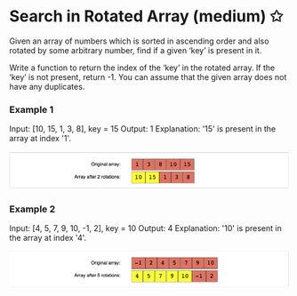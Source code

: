 # Search in Rotated Array (medium) ✩

Given an array of numbers which is sorted in ascending order and 
also rotated by some arbitrary number, find if a given ‘key’ is present in it.

Write a function to return the index of the ‘key’ in the rotated array. 
If the ‘key’ is not present, return -1. You can assume that the given array does not have any duplicates.

### Example 1
Input: [10, 15, 1, 3, 8], key = 15
Output: 1
Explanation: '15' is present in the array at index '1'.

![Search in Rotated Array Example 1](./../../../../assets/search_rotated_array_1.png)

### Example 2
Input: [4, 5, 7, 9, 10, -1, 2], key = 10
Output: 4
Explanation: '10' is present in the array at index '4'.

![Search in Rotated Array Example 1](./../../../../assets/search_rotated_array_2.png)
